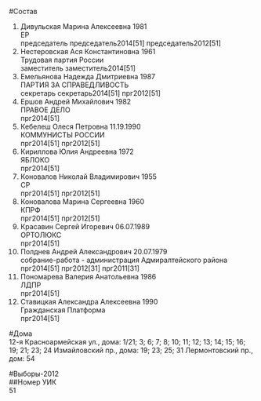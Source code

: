 #Состав  
1. Дивульская Марина Алексеевна 1981  
    ЕР  
    председатель председатель2014[51] председатель2012[51]  
2. Нестеровская Ася Константиновна 1961  
    Трудовая партия России  
    заместитель заместитель2014[51]  
3. Емельянова Надежда Дмитриевна 1987  
    ПАРТИЯ ЗА СПРАВЕДЛИВОСТЬ  
    секретарь секретарь2014[51] прг2012[51]  
4. Ершов Андрей Михайлович 1982  
    ПРАВОЕ ДЕЛО  
    прг2014[51]  
5. Кебелеш Олеся Петровна 11.19.1990  
    КОММУНИСТЫ РОССИИ  
    прг2014[51] прг2012[51]  
6. Кириллова Юлия Андреевна 1972  
    ЯБЛОКО  
    прг2014[51]  
7. Коновалов Николай Владимирович 1955  
    СР  
    прг2014[51] прг2012[51]  
8. Коновалова Марина Сергеевна 1960  
    КПРФ  
    прг2014[51] прг2012[51]  
9. Красавин Сергей Игоревич 06.07.1989  
    ОРТОЛЮКС  
    прг2014[51]  
10. Полднев Андрей Александрович 20.07.1979  
    собрание-работа - администрация Адмиралтейского района  
    прг2014[51] прг2012[31] прг2011[31]  
11. Пономарева Валерия Анатольевна 1986  
    ЛДПР  
    прг2014[51]  
12. Ставицкая Александра Алексеевна 1990  
    Гражданская Платформа  
    прг2014[51]  
  
#Дома  
12-я Красноармейская ул., дома: 1/21; 3; 6; 7; 8; 10; 11; 12; 13; 14; 15; 16; 19; 21; 23; 24 Измайловский пр., дома: 19; 23; 25; 31 Лермонтовский пр., дом: 54  
  
#Выборы-2012  
##Номер УИК  
51  
